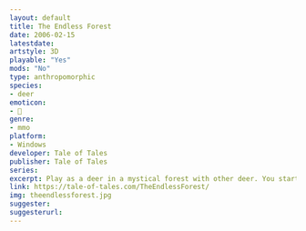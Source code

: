 ```yaml
---
layout: default
title: The Endless Forest
date: 2006-02-15
latestdate: 
artstyle: 3D
playable: "Yes"
mods: "No"
type: anthropomorphic
species: 
- deer
emoticon:
- 🦌
genre: 
- mmo
platform:
- Windows
developer: Tale of Tales
publisher: Tale of Tales
series: 
excerpt: Play as a deer in a mystical forest with other deer. You start off as a fawn and then grow up into a deer with antlers that you can decorate. You can only communicate with others through body language and deer calls. This game is more an artistic expression than a game, and the deer have human faces, giving them an uncanny but memorable vibe.
link: https://tale-of-tales.com/TheEndlessForest/
img: theendlessforest.jpg
suggester: 
suggesterurl: 
---
```


